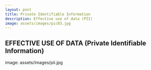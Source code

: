 ```yaml
---
layout: post
title: Private Identifiable Information
description: Effective use of data (PII)
image: assets/images/pic03.jpg
---
```


## EFFECTIVE USE OF DATA (Private Identifiable Information)

image: assets/images/pii.jpg
